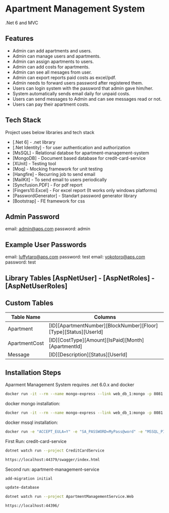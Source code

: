 # Apartment Management System

.Net 6 and MVC

## Features

- Admin can add apartments and users.
- Admin can manage users and apartments.
- Admin can assign apartments to users.
- Admin can add costs for apartments.
- Admin can see all mesages from user.
- Admin can export reports paid costs as excel/pdf.
- Admin needs to forward users password after registered them.
- Users can login system with the password that admin gave him/her.
- System automatically sends email daily for unpaid costs.
- Users can send messages to Admin and can see messages read or not.
- Users can pay their apartment costs.

## Tech Stack
Project uses below libraries and tech stack
- [.Net 6] - .net library
- [.Net Identity] - for user authentication and authorization
- [MsSQL] - Relational databse for apartment-management-system
- [MongoDB] - Document based database for credit-card-service
- [XUnit] - Testing tool
- [Moq] - Mocking framework for unit testing
- [Hangfire] - Recurring job to send email
- [MailKit] - To send email to users periodically
- [Syncfusion.PDF] - For pdf report
- [Fingers10.Excel] - For excel report (It works only windows platforms)
- [PasswordGenerator] - Standart password generator library
- [Bootstrap] - FE framework for css 

## Admin Password 
email:    admin@aps.com
password: admin

## Example User Passwords
email:    luffytaro@aps.com
password: test
email:    yokotoro@aps.com
password: test

## Library Tables [AspNetUser] - [AspNetRoles] - [AspNetUserRoles]
## Custom Tables

| Table Name | Columns |
| ------ | ------ |
| Apartment | [ID][ApartmentNumber][BlockNumber][Floor][Type][Status][UserId] |
| ApartmentCost | [ID][CostType][Amount][IsPaid][Month][ApartmentId] |
| Message | [ID][Description][Status][UserId] |


## Installation Steps

Aparment Management System requires .net 6.0.x and docker

```sh
docker run -it --rm --name mongo-express --link web_db_1:mongo -p 8081:8081 -e ME_CONFIG_MONGODB_URL="mongodb://mongo:27017" -e ME_CONFIG_OPTIONS_EDITORTHEME="ambiance" -e ME_CONFIG_BASICAUTH_USERNAME="user" -e ME_CONFIG_BASICAUTH_PASSWORD="password" mongo-express
```


docker mongo installation:

```sh
docker run -it --rm --name mongo-express --link web_db_1:mongo -p 8081:8081 -e ME_CONFIG_MONGODB_URL="mongodb://mongo:27017" -e ME_CONFIG_OPTIONS_EDITORTHEME="ambiance" -e ME_CONFIG_BASICAUTH_USERNAME="user" -e ME_CONFIG_BASICAUTH_PASSWORD="password" mongo-express
```
docker mssql installation:

```sh
docker run -e "ACCEPT_EULA=Y" -e "SA_PASSWORD=MyPass@word" -e "MSSQL_PID=Express" -p 1433:1433 -d --name=sql mcr.microsoft.com/mssql/server:latest
```
First Run: 
credit-card-service
```sh
dotnet watch run --project CreditCardService
```
```sh
https://localhost:44379/swagger/index.html
```
Second run:
apartment-management-service
```sh
add-migration initial
```
```sh
update-database
```
```sh
dotnet watch run --project ApartmentManagementService.Web
```
```sh
https://localhost:44396/
```

